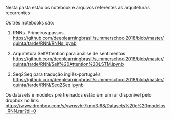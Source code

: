 
Nesta pasta estão os notebook e arquivos referentes as arquiteturas recorrentes

Os três notebooks são:

1. RNNs. Primeiros passos.
https://github.com/deeplearningbrasil/summerschool2018/blob/master/quinta/tarde/RNN/RNNs.ipynb


2. Arquitetura SelfAttention para análise de sentimentos
https://github.com/deeplearningbrasil/summerschool2018/blob/master/quinta/tarde/RNN/Self%20Attention%20LSTM.ipynb


3. Seq2Seq para tradução inglês-português
https://github.com/deeplearningbrasil/summerschool2018/blob/master/quinta/tarde/RNN/Seq2Seq.ipynb


Os datasets e modelos pré treinados estão em um rar disponível pelo dropbox no link:
https://www.dropbox.com/s/ywnsvhr7kmo3i68/Datasets%20e%20modelos-RNN.rar?dl=0

